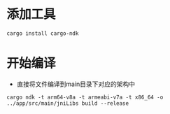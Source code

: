 # 添加工具

```shell
cargo install cargo-ndk
```

# 开始编译

- 直接将文件编译到main目录下对应的架构中

```shell
cargo ndk -t arm64-v8a -t armeabi-v7a -t x86_64 -o ../app/src/main/jniLibs build --release
```